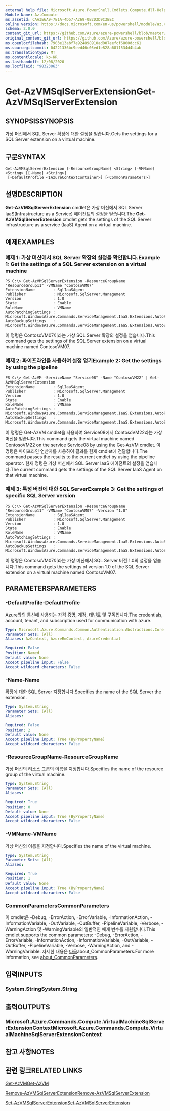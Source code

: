 ```yaml
---
external help file: Microsoft.Azure.PowerShell.Cmdlets.Compute.dll-Help.xml
Module Name: Az.Compute
ms.assetid: CAA3E6A9-7E1A-4D57-A269-0B2D3D9C3BEC
online version: https://docs.microsoft.com/en-us/powershell/module/az.compute/get-azvmsqlserverextension
schema: 2.0.0
content_git_url: https://github.com/Azure/azure-powershell/blob/master/src/Compute/Compute/help/Get-AzVMSqlServerExtension.md
original_content_git_url: https://github.com/Azure/azure-powershell/blob/master/src/Compute/Compute/help/Get-AzVMSqlServerExtension.md
ms.openlocfilehash: 7903e13abf7e924898910ad007eefcf6800dcc61
ms.sourcegitcommit: 04221336bc9eed46c05ed1e828a6811534d4b4ab
ms.translationtype: MT
ms.contentlocale: ko-KR
ms.lasthandoff: 12/08/2020
ms.locfileid: "98323063"
---
```

# <span data-ttu-id="603b0-101">Get-AzVMSqlServerExtension</span><span class="sxs-lookup"><span data-stu-id="603b0-101">Get-AzVMSqlServerExtension</span></span>

## <span data-ttu-id="603b0-102">SYNOPSIS</span><span class="sxs-lookup"><span data-stu-id="603b0-102">SYNOPSIS</span></span>
<span data-ttu-id="603b0-103">가상 머신에서 SQL Server 확장에 대한 설정을 얻습니다.</span><span class="sxs-lookup"><span data-stu-id="603b0-103">Gets the settings for a SQL Server extension on a virtual machine.</span></span>

## <span data-ttu-id="603b0-104">구문</span><span class="sxs-lookup"><span data-stu-id="603b0-104">SYNTAX</span></span>

```
Get-AzVMSqlServerExtension [-ResourceGroupName] <String> [-VMName] <String> [[-Name] <String>]
 [-DefaultProfile <IAzureContextContainer>] [<CommonParameters>]
```

## <span data-ttu-id="603b0-105">설명</span><span class="sxs-lookup"><span data-stu-id="603b0-105">DESCRIPTION</span></span>
<span data-ttu-id="603b0-106">**Get-AzVMSqlServerExtension** cmdlet은 가상 머신에서 SQL Server IaaS(Infrastructure as a Service) 에이전트의 설정을 얻습니다.</span><span class="sxs-lookup"><span data-stu-id="603b0-106">The **Get-AzVMSqlServerExtension** cmdlet gets the settings of the SQL Server infrastructure as a service (IaaS) Agent on a virtual machine.</span></span>

## <span data-ttu-id="603b0-107">예제</span><span class="sxs-lookup"><span data-stu-id="603b0-107">EXAMPLES</span></span>

### <span data-ttu-id="603b0-108">예제 1: 가상 머신에서 SQL Server 확장의 설정을 확인합니다.</span><span class="sxs-lookup"><span data-stu-id="603b0-108">Example 1: Get the settings of a SQL Server extension on a virtual machine</span></span>
```
PS C:\> Get-AzVMSqlServerExtension -ResourceGroupName "ResourceGroup11" -VMName "ContosoVM07"
ExtensionName        : SqlIaaSAgent
Publisher            : Microsoft.SqlServer.Management
Version              : 1.0
State                : Enable
RoleName             : VMName
AutoPatchingSettings : Microsoft.WindowsAzure.Commands.ServiceManagement.IaaS.Extensions.AutoPatchingSettings
AutoBackupSettings   : Microsoft.WindowsAzure.Commands.ServiceManagement.IaaS.Extensions.AutoBackupSettings
```

<span data-ttu-id="603b0-109">이 명령은 ContosoVM07이라는 가상 SQL Server 확장의 설정을 얻습니다.</span><span class="sxs-lookup"><span data-stu-id="603b0-109">This command gets the settings of the SQL Server extension on a virtual machine named ContosoVM07.</span></span>

### <span data-ttu-id="603b0-110">예제 2: 파이프라인을 사용하여 설정 얻기</span><span class="sxs-lookup"><span data-stu-id="603b0-110">Example 2: Get the settings by using the pipeline</span></span>
```
PS C:\> Get-AzVM -ServiceName "Service08" -Name "ContosoVM22" | Get-AzVMSqlServerExtension
ExtensionName        : SqlIaaSAgent
Publisher            : Microsoft.SqlServer.Management
Version              : 1.0
State                : Enable
RoleName             : VMName
AutoPatchingSettings : Microsoft.WindowsAzure.Commands.ServiceManagement.IaaS.Extensions.AutoPatchingSettings
AutoBackupSettings   : Microsoft.WindowsAzure.Commands.ServiceManagement.IaaS.Extensions.AutoBackupSettings
```

<span data-ttu-id="603b0-111">이 명령은 Get-AzVM cmdlet을 사용하여 Service08에서 ContosoVM22라는 가상 머신을 얻습니다.</span><span class="sxs-lookup"><span data-stu-id="603b0-111">This command gets the virtual machine named ContosoVM22 on the service Service08 by using the Get-AzVM cmdlet.</span></span>
<span data-ttu-id="603b0-112">이 명령은 파이프라인 연산자를 사용하여 결과를 현재 cmdlet에 전달합니다.</span><span class="sxs-lookup"><span data-stu-id="603b0-112">The command passes the results to the current cmdlet by using the pipeline operator.</span></span>
<span data-ttu-id="603b0-113">현재 명령은 가상 머신에서 SQL Server IaaS 에이전트의 설정을 얻습니다.</span><span class="sxs-lookup"><span data-stu-id="603b0-113">The current command gets the settings of the SQL Server IaaS Agent on that virtual machine.</span></span>

### <span data-ttu-id="603b0-114">예제 3: 특정 버전에 대한 SQL Server</span><span class="sxs-lookup"><span data-stu-id="603b0-114">Example 3: Get the settings of specific SQL Server version</span></span>
```
PS C:\> Get-AzVMSqlServerExtension -ResourceGroupName "ResourceGroup11" -VMName "ContosoVM07" -Version "1.0"
ExtensionName        : SqlIaaSAgent
Publisher            : Microsoft.SqlServer.Management
Version              : 1.0
State                : Enable
RoleName             : VMName
AutoPatchingSettings : Microsoft.WindowsAzure.Commands.ServiceManagement.IaaS.Extensions.AutoPatchingSettings
AutoBackupSettings   : Microsoft.WindowsAzure.Commands.ServiceManagement.IaaS.Extensions.AutoBackupSettings
```

<span data-ttu-id="603b0-115">이 명령은 ContosoVM07이라는 가상 머신에서 SQL Server 버전 1.0의 설정을 얻습니다.</span><span class="sxs-lookup"><span data-stu-id="603b0-115">This command gets the settings of version 1.0 of the SQL Server extension on a virtual machine named ContosoVM07.</span></span>

## <span data-ttu-id="603b0-116">PARAMETERS</span><span class="sxs-lookup"><span data-stu-id="603b0-116">PARAMETERS</span></span>

### <span data-ttu-id="603b0-117">-DefaultProfile</span><span class="sxs-lookup"><span data-stu-id="603b0-117">-DefaultProfile</span></span>
<span data-ttu-id="603b0-118">Azure와의 통신에 사용되는 자격 증명, 계정, 테넌트 및 구독입니다.</span><span class="sxs-lookup"><span data-stu-id="603b0-118">The credentials, account, tenant, and subscription used for communication with azure.</span></span>

```yaml
Type: Microsoft.Azure.Commands.Common.Authentication.Abstractions.Core.IAzureContextContainer
Parameter Sets: (All)
Aliases: AzContext, AzureRmContext, AzureCredential

Required: False
Position: Named
Default value: None
Accept pipeline input: False
Accept wildcard characters: False
```

### <span data-ttu-id="603b0-119">-Name</span><span class="sxs-lookup"><span data-stu-id="603b0-119">-Name</span></span>
<span data-ttu-id="603b0-120">확장에 대한 SQL Server 지정합니다.</span><span class="sxs-lookup"><span data-stu-id="603b0-120">Specifies the name of the SQL Server the extension.</span></span>

```yaml
Type: System.String
Parameter Sets: (All)
Aliases:

Required: False
Position: 2
Default value: None
Accept pipeline input: True (ByPropertyName)
Accept wildcard characters: False
```

### <span data-ttu-id="603b0-121">-ResourceGroupName</span><span class="sxs-lookup"><span data-stu-id="603b0-121">-ResourceGroupName</span></span>
<span data-ttu-id="603b0-122">가상 머신의 리소스 그룹의 이름을 지정합니다.</span><span class="sxs-lookup"><span data-stu-id="603b0-122">Specifies the name of the resource group of the virtual machine.</span></span>

```yaml
Type: System.String
Parameter Sets: (All)
Aliases:

Required: True
Position: 0
Default value: None
Accept pipeline input: True (ByPropertyName)
Accept wildcard characters: False
```

### <span data-ttu-id="603b0-123">-VMName</span><span class="sxs-lookup"><span data-stu-id="603b0-123">-VMName</span></span>
<span data-ttu-id="603b0-124">가상 머신의 이름을 지정합니다.</span><span class="sxs-lookup"><span data-stu-id="603b0-124">Specifies the name of the virtual machine.</span></span>

```yaml
Type: System.String
Parameter Sets: (All)
Aliases:

Required: True
Position: 1
Default value: None
Accept pipeline input: True (ByPropertyName)
Accept wildcard characters: False
```

### <span data-ttu-id="603b0-125">CommonParameters</span><span class="sxs-lookup"><span data-stu-id="603b0-125">CommonParameters</span></span>
<span data-ttu-id="603b0-126">이 cmdlet은 -Debug, -ErrorAction, -ErrorVariable, -InformationAction, -InformationVariable, -OutVariable, -OutBuffer, -PipelineVariable, -Verbose, -WarningAction 및 -WarningVariable의 일반적인 매개 변수를 지원합니다.</span><span class="sxs-lookup"><span data-stu-id="603b0-126">This cmdlet supports the common parameters: -Debug, -ErrorAction, -ErrorVariable, -InformationAction, -InformationVariable, -OutVariable, -OutBuffer, -PipelineVariable, -Verbose, -WarningAction, and -WarningVariable.</span></span> <span data-ttu-id="603b0-127">자세한 내용은 [다음](http://go.microsoft.com/fwlink/?LinkID=113216)about_CommonParameters.</span><span class="sxs-lookup"><span data-stu-id="603b0-127">For more information, see [about_CommonParameters](http://go.microsoft.com/fwlink/?LinkID=113216).</span></span>

## <span data-ttu-id="603b0-128">입력</span><span class="sxs-lookup"><span data-stu-id="603b0-128">INPUTS</span></span>

### <span data-ttu-id="603b0-129">System.String</span><span class="sxs-lookup"><span data-stu-id="603b0-129">System.String</span></span>

## <span data-ttu-id="603b0-130">출력</span><span class="sxs-lookup"><span data-stu-id="603b0-130">OUTPUTS</span></span>

### <span data-ttu-id="603b0-131">Microsoft.Azure.Commands.Compute.VirtualMachineSqlServerExtensionContext</span><span class="sxs-lookup"><span data-stu-id="603b0-131">Microsoft.Azure.Commands.Compute.VirtualMachineSqlServerExtensionContext</span></span>

## <span data-ttu-id="603b0-132">참고 사항</span><span class="sxs-lookup"><span data-stu-id="603b0-132">NOTES</span></span>

## <span data-ttu-id="603b0-133">관련 링크</span><span class="sxs-lookup"><span data-stu-id="603b0-133">RELATED LINKS</span></span>

[<span data-ttu-id="603b0-134">Get-AzVM</span><span class="sxs-lookup"><span data-stu-id="603b0-134">Get-AzVM</span></span>](./Get-AzVM.md)

[<span data-ttu-id="603b0-135">Remove-AzVMSqlServerExtension</span><span class="sxs-lookup"><span data-stu-id="603b0-135">Remove-AzVMSqlServerExtension</span></span>](./Remove-AzVMSqlServerExtension.md)

[<span data-ttu-id="603b0-136">Set-AzVMSqlServerExtension</span><span class="sxs-lookup"><span data-stu-id="603b0-136">Set-AzVMSqlServerExtension</span></span>](./Set-AzVMSqlServerExtension.md)



